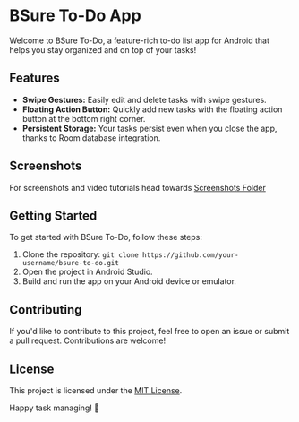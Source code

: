 # BSure To-Do App

Welcome to BSure To-Do, a feature-rich to-do list app for Android that helps you stay organized and on top of your tasks!

## Features

- **Swipe Gestures:** Easily edit and delete tasks with swipe gestures.
- **Floating Action Button:** Quickly add new tasks with the floating action button at the bottom right corner.
- **Persistent Storage:** Your tasks persist even when you close the app, thanks to Room database integration.

## Screenshots

For screenshots and video tutorials head towards [Screenshots Folder](https://github.com/kunaldhand/BSureToDO/tree/master/screenshots)

## Getting Started

To get started with BSure To-Do, follow these steps:

1. Clone the repository: `git clone https://github.com/your-username/bsure-to-do.git`
2. Open the project in Android Studio.
3. Build and run the app on your Android device or emulator.

## Contributing

If you'd like to contribute to this project, feel free to open an issue or submit a pull request. Contributions are welcome!

## License

This project is licensed under the [MIT License](https://mit-license.org/).

Happy task managing! 🚀
